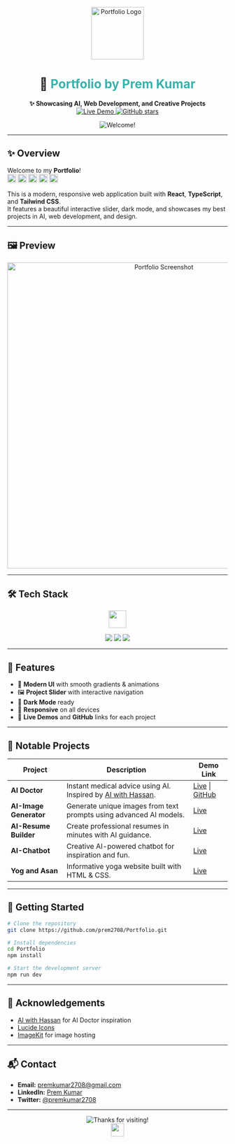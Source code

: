
<p align="center">
  <img src="https://ik.imagekit.io/prem2727/portfolio-logo.png" alt="Portfolio Logo" width="120" />
</p>

<h1 align="center">🚀 <span style="color:#38B2AC">Portfolio by Prem Kumar</span></h1>

<p align="center">
  <b>✨ Showcasing AI, Web Development, and Creative Projects</b><br>
  <a href="https://portfolio-byprem.up.railway.app" target="_blank">
    <img src="https://img.shields.io/badge/Live%20Demo-Visit-blueviolet?style=for-the-badge&logo=vercel" alt="Live Demo" />
  </a>
  <a href="https://github.com/prem2708/Portfolio" target="_blank">
    <img src="https://img.shields.io/github/stars/prem2708/Portfolio?style=for-the-badge&logo=github" alt="GitHub stars" />
  </a>
</p>

<p align="center">
  <img src="https://readme-typing-svg.demolab.com?font=Orbitron&size=24&duration=3000&pause=1000&color=00F0FF&center=true&vCenter=true&width=435&lines=Welcome+to+my+Portfolio!;Explore+AI+and+Web+Projects+%F0%9F%92%BB%F0%9F%92%A1" alt="Welcome!" />
</p>

---

## ✨ Overview

Welcome to my **Portfolio**!  
<img src="https://img.shields.io/badge/React-20232A?style=flat-square&logo=react&logoColor=61DAFB" height="20"/> <img src="https://img.shields.io/badge/TypeScript-007ACC?style=flat-square&logo=typescript&logoColor=white" height="20"/> <img src="https://img.shields.io/badge/Tailwind_CSS-38B2AC?style=flat-square&logo=tailwind-css&logoColor=white" height="20"/> <img src="https://img.shields.io/badge/Vite-646CFF?style=flat-square&logo=vite&logoColor=FFD62E" height="20"/> <img src="https://img.shields.io/badge/Lucide-Icons-yellow?style=flat-square" height="20"/>

This is a modern, responsive web application built with <b>React</b>, <b>TypeScript</b>, and <b>Tailwind CSS</b>.<br>
It features a beautiful interactive slider, dark mode, and showcases my best projects in AI, web development, and design.

---

## 🖼️ Preview

<p align="center">
  <img src="https://ik.imagekit.io/prem2727/portfolio-preview.png" alt="Portfolio Screenshot" width="700" />
</p>

---

## 🛠️ Tech Stack

<div align="center">
  <img src="https://skillicons.dev/icons?i=react,typescript,tailwind,vite,github" height="40"/>
</div>

<p align="center">
  <img src="https://img.shields.io/badge/Modern%20UI-%F0%9F%8C%9F%20Gradient%20%26%20Animation-blueviolet?style=flat-square"/>
  <img src="https://img.shields.io/badge/Dark%20Mode-%F0%9F%8C%99%20Ready-22223b?style=flat-square"/>
  <img src="https://img.shields.io/badge/Responsive-%F0%9F%93%B1%20Mobile%20First-38B2AC?style=flat-square"/>
</p>

---

## 🚩 Features

- 🎨 **Modern UI** with smooth gradients & animations
- 🖼️ **Project Slider** with interactive navigation
- 🌙 **Dark Mode** ready
- 📱 **Responsive** on all devices
- 🔗 **Live Demos** and **GitHub** links for each project

---

## 📂 Notable Projects

| Project         | Description                                                                                       | Demo Link                                                                                  |
|-----------------|---------------------------------------------------------------------------------------------------|--------------------------------------------------------------------------------------------|
| **AI Doctor**   | Instant medical advice using AI. Inspired by [AI with Hassan](https://www.youtube.com/@AIwithHassan). | [Live](https://ai-doctor-s7xi.onrender.com) &#124; [GitHub](https://github.com/prem2708/AI_DOCTOR.git) |
| **AI-Image Generator** | Generate unique images from text prompts using advanced AI models.                        | [Live](https://aiimagegeneratortool-production.up.railway.app)                             |
| **AI-Resume Builder**  | Create professional resumes in minutes with AI guidance.                                   | [Live](https://ai-resume-byprem.netlify.app)                                               |
| **AI-Chatbot**         | Creative AI-powered chatbot for inspiration and fun.                                       | [Live](https://aibot-musebot-byvoxnova-hackthonproj.netlify.app)                           |
| **Yog and Asan**       | Informative yoga website built with HTML & CSS.                                            | [Live](https://yog-and-asan.netlify.app)                                                   |

---

## 🚀 Getting Started

```bash
# Clone the repository
git clone https://github.com/prem2708/Portfolio.git

# Install dependencies
cd Portfolio
npm install

# Start the development server
npm run dev
```

---

## 🙏 Acknowledgements

- [AI with Hassan](https://www.youtube.com/@AIwithHassan) for AI Doctor inspiration
- [Lucide Icons](https://lucide.dev/)
- [ImageKit](https://imagekit.io/) for image hosting

---

## 📬 Contact

- **Email:** premkumar2708@gmail.com
- **LinkedIn:** [Prem Kumar](https://www.linkedin.com/in/premkumar2708/)
- **Twitter:** [@premkumar2708](https://twitter.com/premkumar2708)

---

<p align="center">
  <img src="https://readme-typing-svg.demolab.com?font=Orbitron&size=24&duration=3000&pause=1000&color=00F0FF&center=true&vCenter=true&width=435&lines=Thanks+for+visiting+my+portfolio!;Feel+free+to+explore+and+connect+%F0%9F%91%8B" alt="Thanks for visiting!" />
  <br>
  <img src="https://skillicons.dev/icons?i=linkedin,twitter,github" height="30"/>
</p>
